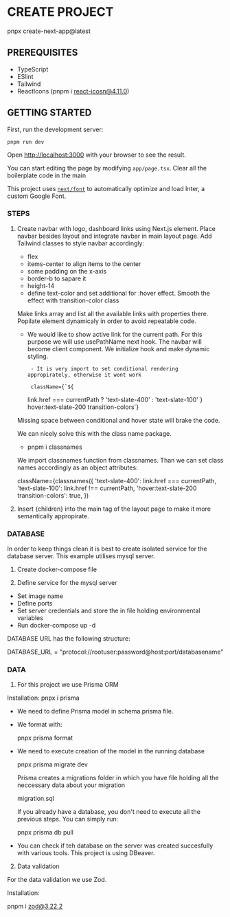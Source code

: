 # CREATE PROJECT

pnpx create-next-app@latest

## PREREQUISITES

- TypeScript
- ESlint
- Tailwind
- ReactIcons (pnpm i react-icosn@4.11.0)

## GETTING STARTED

First, run the development server:

```
pnpm run dev
```

Open [http://localhost:3000](http://localhost:3000) with your browser to see the result.

You can start editing the page by modifying `app/page.tsx`. Clear all the boilerplate code in the main

This project uses [`next/font`](https://nextjs.org/docs/basic-features/font-optimization) to automatically optimize and load Inter, a custom Google Font.

### STEPS

1.  Create navbar with logo, dashboard links using Next.js <Link /> element. Place navbar besides layout and integrate navbar in main layout page. Add Tailwind classes to style navbar accordingly:

    - flex
    - items-center to align items to the center
    - some padding on the x-axis
    - border-b to sapare it
    - height-14
    - define text-color and set additional for :hover effect. Smooth the effect with transition-color class

    Make links array and list all the available links with properties there. Popilate <Link></Link> element dynamicaly in order to avoid repeatable code.

    - We would like to show active link for the current path. For this purpose we will use usePathName next hook. The navbar will become client component. We initialize hook and
      make dynamic styling.

           - It is very import to set conditional rendering appropirately, otherwise it wont work

           className={`${

      link.href === currentPath ? 'text-slate-400' : 'text-slate-100'
      } hover:text-slate-200 transition-colors`}

    Missing space between conditional and hover state will brake the code.

    We can nicely solve this with the class name package.

    - pnpm i classnames

    We import classnames function from classnames. Than we can set class names accordingly as an object attributes:

    className={classnames({
    'text-slate-400': link.href === currentPath,
    'text-slate-100': link.href !== currentPath,
    'hover:text-slate-200 transition-colors': true,
    })

2.  Insert {children} into the main tag of the layout page to make it more semantically appropirate.

### DATABASE

In order to keep things clean it is best to create isolated service for the database server. This example utilises mysql server.

1. Create docker-compose file

2. Define service for the mysql server

- Set image name
- Define ports
- Set server credentials and store the in file holding environmental variables
- Run docker-compose up -d

DATABASE URL has the following structure:

DATABASE_URL = "protocol://rootuser:password@host:port/databasename"

### DATA

1. For this project we use Prisma ORM

Installation: pnpx i prisma

- We need to define Prisma model in schema.prisma file.
- We format with:

  pnpx prisma format

- We need to execute creation of the model in the running database

  pnpx prisma migrate dev

  Prisma creates a migrations folder in which you have file holding all the neccessary data about your migration

  migration.sql

  If you already have a database, you don't need to execute all the previous steps. You can simply run:

  pnpx prisma db pull

- You can check if teh database on the server was created succesfully with various tools. This project is using DBeaver.

2. Data validation

For the data validation we use Zod.

Installation:

pnpm i zod@3.22.2
